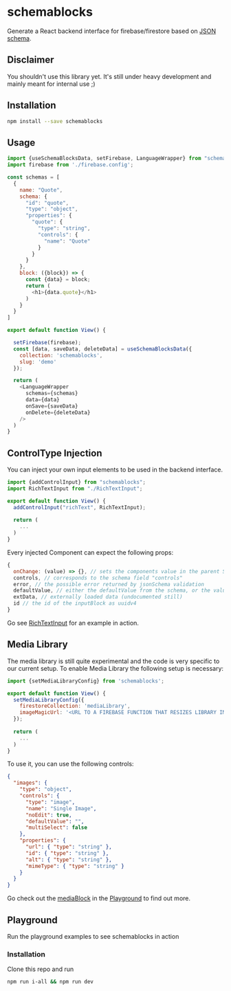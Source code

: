 # schemablocks
Generate a React backend interface for firebase/firestore based on [JSON schema](http://json-schema.org/).

## Disclaimer
You shouldn't use this library yet. It's still under heavy development and mainly meant for internal use ;)

## Installation
```sh
npm install --save schemablocks
```

## Usage

```javascript
import {useSchemaBlocksData, setFirebase, LanguageWrapper} from "schemablocks";
import firebase from './firebase.config';

const schemas = [
  {
    name: "Quote",
    schema: {
      "id": "quote",
      "type": "object",
      "properties": {
        "quote": {
          "type": "string",
          "controls": {
            "name": "Quote"
          }
        }
      }
    },
    block: ({block}) => {
      const {data} = block;
      return (
        <h1>{data.quote}</h1>
      )
    }
  }
]

export default function View() {

  setFirebase(firebase);
  const [data, saveData, deleteData] = useSchemaBlocksData({
    collection: 'schemablocks',
    slug: 'demo'
  });

  return (
    <LanguageWrapper 
      schemas={schemas} 
      data={data} 
      onSave={saveData} 
      onDelete={deleteData}
    />
  )
}
```

## ControlType Injection
You can inject your own input elements to be used in the backend interface.

```javascript
import {addControlInput} from "schemablocks";
import RichTextInput from "./RichTextInput";

export default function View() {
  addControlInput("richText", RichTextInput);
  
  return (
    ...
  )
}
```
Every injected Component can expect the following props:
```javascript
{
  onChange: (value) => {}, // sets the components value in the parent SchemaBlock
  controls, // corresponds to the schema field "controls"
  error, // the possible error returned by jsonSchema validation
  defaultValue, // either the defaultValue from the schema, or the value from loaded data
  extData, // externally loaded data (undocumented still)
  id // the id of the inputBlock as uuidv4
}
```
Go see [RichTextInput](https://github.com/moccadroid/schemablocks/tree/master/playground/src/components/inputs) for an
example in action.

## Media Library
The media library is still quite experimental and the code is very specific to our current setup.
To enable Media Library the following setup is necessary:

```javascript
import {setMediaLibraryConfig} from 'schemablocks';

export default function View() {
  setMediaLibraryConfig({
    firestoreCollection: 'mediaLibrary',
    imageMagicUrl: '<URL TO A FIREBASE FUNCTION THAT RESIZES LIBRARY IMAGES>',
  });
  
  return (
    ...
  )
}
```
To use it, you can use the following controls:
```json
{
  "images": {
    "type": "object",
    "controls": {
      "type": "image",
      "name": "Single Image",
      "noEdit": true,
      "defaultValue": "",
      "multiSelect": false
    },
    "properties": {
      "url": { "type": "string" },
      "id": { "type": "string" },
      "alt": { "type": "string" },
      "mimeType": { "type": "string" }
    }
  }
}
```
Go check out the [mediaBlock](https://github.com/moccadroid/schemablocks/tree/master/playground/src/components/blocks/mediaBlock) 
in the [Playground](#Playground) to find out more.

## Playground
Run the playground examples to see schemablocks in action

### Installation
Clone this repo and run
```sh
npm run i-all && npm run dev 
```